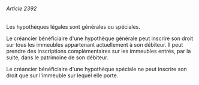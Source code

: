 ###### Article 2392

Les hypothèques légales sont générales ou spéciales.

Le créancier bénéficiaire d'une hypothèque générale peut inscrire son droit sur tous les immeubles appartenant actuellement à son débiteur. Il peut prendre des inscriptions complémentaires sur les immeubles entrés, par la suite, dans le patrimoine de son débiteur.

Le créancier bénéficiaire d'une hypothèque spéciale ne peut inscrire son droit que sur l'immeuble sur lequel elle porte.

